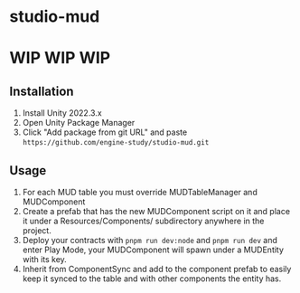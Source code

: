 # studio-mud

# WIP WIP WIP


## Installation 
1. Install Unity 2022.3.x
2. Open Unity Package Manager
3. Click "Add package from git URL" and paste `https://github.com/engine-study/studio-mud.git`

## Usage
1. For each MUD table you must override MUDTableManager and MUDComponent
2. Create a prefab that has the new MUDComponent script on it and place it under a Resources/Components/ subdirectory anywhere in the project.
3. Deploy your contracts with `pnpm run dev:node` and `pnpm run dev` and enter Play Mode, your MUDComponent will spawn under a MUDEntity with its key.
4. Inherit from ComponentSync and add to the component prefab to easily keep it synced to the table and with other components the entity has.

